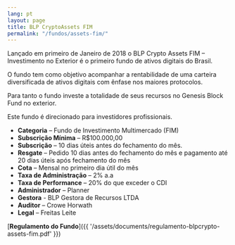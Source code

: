 ```yaml
---
lang: pt
layout: page
title: BLP CryptoAssets FIM
permalink: "/fundos/assets-fim/"
---
```


Lançado em primeiro de Janeiro de 2018 o BLP Crypto Assets FIM – Investimento no Exterior é o primeiro fundo de ativos digitais do Brasil.

O fundo tem como objetivo acompanhar a rentabilidade de uma carteira diversificada de ativos digitais com ênfase nos maiores protocolos.

Para tanto o fundo investe a totalidade de seus recursos no Genesis Block Fund no exterior.

Este fundo é direcionado para investidores profissionais.

- **Categoria** – Fundo de Investimento Multimercado (FIM)
- **Subscrição Mínima** – R$100.000,00
- **Subscrição** – 10 dias úteis antes do fechamento do mês.
- **Resgate** – Pedido 10 dias antes do fechamento do mês e pagamento até 20 dias úteis após fechamento do mês
- **Cota** – Mensal no primeiro dia útil do mês
- **Taxa de Administração** – 2% a.a
- **Taxa de Performance** – 20% do que exceder o CDI
- **Administrador** – Planner
- **Gestora** - BLP Gestora de Recursos LTDA
- **Auditor** – Crowe Horwath
- **Legal** – Freitas Leite

[**Regulamento do Fundo**]({{ '/assets/documents/regulamento-blpcrypto-assets-fim.pdf' }})
